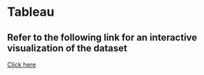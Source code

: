 # Tableau 

## Refer to the following link for an interactive visualization of the dataset

[Click here](https://public.tableau.com/app/profile/markus.westin8259/viz/MountRaininerWeatherAnalysis/MtRainierDashboard?publish=yes)